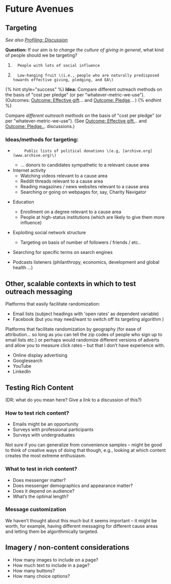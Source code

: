 # Future Avenues

## **Targeting**

_See also_ [_Profiling: Discussion_](../../profiling-and-segmentation/profiling-discussion.md)

**Question:** If our aim is _to change the culture of giving in general_, what kind of people should we be targeting?

1.       People with lots of social influence

2.       Low-hanging fruit \(i.e., people who are naturally predisposed towards effective giving, pledging, and EA\)

{% hint style="success" %}
**Idea:** Compare different outreach methods on the basis of "cost per pledge" \(or per "whatever-metric-we-use"\). \(Outcomes:  [Outcome: Effective gift](../../proposed-tools-for-motivating-effective-giving/oc-effective-donation-consider-effectiveness/)... and [Outcome: Pledge](../../proposed-tools-for-motivating-effective-giving/moral-duty-of-well-off/)... \)
{% endhint %}

Compare _different outreach methods_ on the basis of "cost per pledge" \(or per "whatever-metric-we-use"\). \(See [Outcome: Effective gift.](../../proposed-tools-for-motivating-effective-giving/oc-effective-donation-consider-effectiveness/).. and [Outcome: Pledge..](../../proposed-tools-for-motivating-effective-giving/moral-duty-of-well-off/). discussions.\)

### Ideas/methods for targeting:

*          Public lists of political donations \(e.g, [archive.org](www.archive.org)\)
  * ... donors to candidates sympathetic to a relevant cause area
* Internet activity
    * Watching videos relevant to a cause area
    - Reddit threads relevant to a cause area
    - Reading magazines / news websites relevant to a cause area
    - Searching or going on webpages for, say, Charity Navigator
- Education
    - Enrollment on a degree relevant to a cause area
    - People at high-status institutions (which are likely to give them more influence)
- Exploiting social network structure
    - Targeting on basis of number of followers / friends / etc..
- Searching for specific terms on search engines

- Podcasts listeners (philanthropy, economics, development and global health ...)

## Other, scalable contexts in which to test outreach messaging

Platforms that easily facilitate randomization:

- Email lists \(subject headings with 'open rates' as dependent variable\)
- Facebook \(but you may need/want to switch off its targeting algorithm \)

Platforms that facilitate randomization by geography \(for ease of attribution… so long as you can tell the zip codes of people who sign up to email lists etc.\) or perhaps would randomize different versions of adverts and allow you to measure click rates – but that I don’t have experience with.

- Online display advertising
- Googlesearch
- YouTube
- LinkedIn

## Testing Rich Content

(DR: what do you mean here? Give a link to a discussion of this?)

### How to test rich content?

- Emails might be an opportunity
- Surveys with professional participants
- Surveys with undergraduates

Not sure if you can generalize from convenience samples – might be good to think of creative ways of doing that though, e.g., looking at which content creates the most extreme enthusiasm.

### What to test in rich content?

- Does messenger matter?
- Does messenger demographics and appearance matter?
- Does it depend on audience?
- What’s the optimal length?

### Message customization

We haven’t thought about this much but it seems important – it might be worth, for example, having different messaging for different cause areas and letting them be algorithmically targeted.

## Imagery / non-content considerations

- How many images to include on a page?
- How much text to include in a page?
- How many buttons?
- How many choice options?
